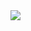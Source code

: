<img src="https://capsule-render.vercel.app/api?type=waving&color=auto&height=200&section=header&text=ThinkLink&fontSize=100" />
